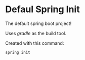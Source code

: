 # Defaul Spring Init

The default spring boot project!

Uses _gradle_ as the build tool.

Created with this command:
```
spring init
```